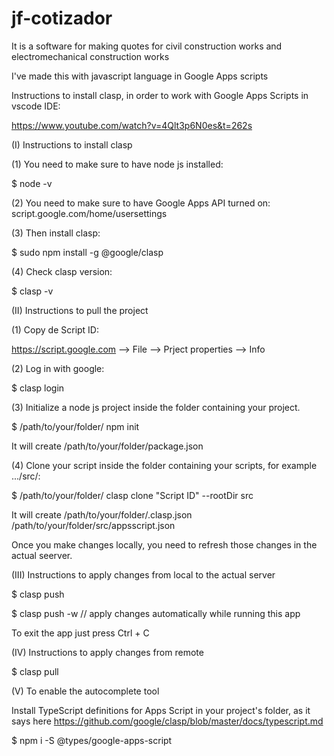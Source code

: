 # jf-cotizador
It is a software for making quotes for civil construction works and electromechanical construction works

I've made this with javascript language in Google Apps scripts

Instructions to install clasp, in order to work with Google Apps Scripts in vscode IDE:

https://www.youtube.com/watch?v=4Qlt3p6N0es&t=262s

(I) Instructions to install clasp

(1) You need to make sure to have node js installed:

$ node -v

(2) You need to make sure to have Google Apps API turned on: script.google.com/home/usersettings

(3) Then install clasp:

$ sudo npm install -g @google/clasp

(4) Check clasp version:

$ clasp -v

(II) Instructions to pull the project

(1) Copy de Script ID:

https://script.google.com --> File --> Prject properties --> Info

(2) Log in with google:

$ clasp login

(3) Initialize a node js project inside the folder containing your project.

$ /path/to/your/folder/ npm init

It will create /path/to/your/folder/package.json

(4) Clone your script inside the folder containing your scripts, for example .../src/:

$ /path/to/your/folder/ clasp clone "Script ID" --rootDir src

It will create /path/to/your/folder/.clasp.json /path/to/your/folder/src/appsscript.json

Once you make changes locally, you need to refresh those changes in the actual seerver.

(III) Instructions to apply changes from local to the actual server

$ clasp push

$ clasp push -w // apply changes automatically while running this app

To exit the app just press Ctrl + C

(IV) Instructions to apply changes from remote

$ clasp pull

(V) To enable the autocomplete tool

Install TypeScript definitions for Apps Script in your project's folder, as it says here https://github.com/google/clasp/blob/master/docs/typescript.md

$ npm i -S @types/google-apps-script

